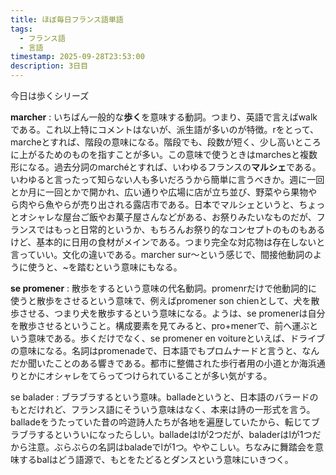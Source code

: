 ```yaml
---
title: ほぼ毎日フランス語単語
tags:
  - フランス語
  - 言語
timestamp: 2025-09-28T23:53:00
description: 3日目
---
```

今日は歩くシリーズ

**marcher** : いちばん一般的な**歩く**を意味する動詞。つまり、英語で言えばwalkである。これ以上特にコメントはないが、派生語が多いのが特徴。rをとって、marcheとすれば、階段の意味になる。階段でも、段数が短く、少し高いところに上がるためのものを指すことが多い。この意味で使うときはmarchesと複数形になる。過去分詞のmarchéとすれば、いわゆるフランスの**マルシェ**である。いわゆると言ったって知らない人も多いだろうから簡単に言うべきか。週に一回とか月に一回とかで開かれ、広い通りや広場に店が立ち並び、野菜やら果物やら肉やら魚やらが売り出される露店市である。日本でマルシェというと、ちょっとオシャレな屋台ご飯やお菓子屋さんなどがある、お祭りみたいなものだが、フランスではもっと日常的というか、もちろんお祭り的なコンセプトのものもあるけど、基本的に日用の食材がメインである。つまり完全な対応物は存在しないと言っていい。文化の違いである。marcher sur〜という感じで、間接他動詞のように使うと、~を踏むという意味にもなる。

**se promener** :  散歩をするという意味の代名動詞。promenrだけで他動詞的に使うと散歩をさせるという意味で、例えばpromener son chienとして、犬を散歩させる、つまり犬を散歩するという意味になる。ようは、se promenerは自分を散歩させるということ。構成要素を見てみると、pro+menerで、前へ運ぶという意味である。歩くだけでなく、se promener en voitureといえば、ドライブの意味になる。名詞はpromenadeで、日本語でもプロムナードと言うと、なんだか聞いたことのある響きである。都市に整備された歩行者用の小道とか海浜通りとかにオシャレをてらってつけられていることが多い気がする。

se balader : ブラブラするという意味。balladeというと、日本語のバラードのもとだけれど、フランス語にそういう意味はなく、本来は詩の一形式を言う。balladeをうたっていた昔の吟遊詩人たちが各地を遍歴していたから、転じてブラブラするといういになったらしい。balladeはlが2つだが、baladerはlが1つだから注意。ぶらぶらの名詞はbaladeでlが1つ。ややこしい。ちなみに舞踏会を意味するbalはどう語源で、もとをたどるとダンスという意味にいきつく。
